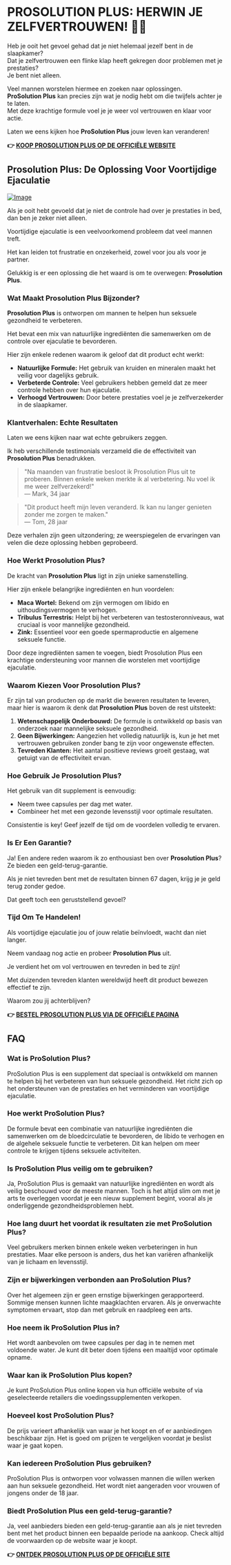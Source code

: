 # PROSOLUTION PLUS: HERWIN JE ZELFVERTROUWEN! 💪✨

Heb je ooit het gevoel gehad dat je niet helemaal jezelf bent in de slaapkamer?  
Dat je zelfvertrouwen een flinke klap heeft gekregen door problemen met je prestaties?  
Je bent niet alleen.  

Veel mannen worstelen hiermee en zoeken naar oplossingen.  
**ProSolution Plus** kan precies zijn wat je nodig hebt om die twijfels achter je te laten.  
Met deze krachtige formule voel je je weer vol vertrouwen en klaar voor actie.  

Laten we eens kijken hoe **ProSolution Plus** jouw leven kan veranderen!



**👉 [KOOP PROSOLUTION PLUS OP DE OFFICIËLE WEBSITE](https://gchaffi.com/7Svs1PVr)**

## Prosolution Plus: De Oplossing Voor Voortijdige Ejaculatie

[![Image](https://www2.sellhealth.com/175/prosolutionplus_3_7.gif)](https://gchaffi.com/7Svs1PVr)

Als je ooit hebt gevoeld dat je niet de controle had over je prestaties in bed, dan ben je zeker niet alleen. 

Voortijdige ejaculatie is een veelvoorkomend probleem dat veel mannen treft. 

Het kan leiden tot frustratie en onzekerheid, zowel voor jou als voor je partner.

Gelukkig is er een oplossing die het waard is om te overwegen: **Prosolution Plus**.

### Wat Maakt Prosolution Plus Bijzonder?

**Prosolution Plus** is ontworpen om mannen te helpen hun seksuele gezondheid te verbeteren. 

Het bevat een mix van natuurlijke ingrediënten die samenwerken om de controle over ejaculatie te bevorderen.

Hier zijn enkele redenen waarom ik geloof dat dit product echt werkt:

- **Natuurlijke Formule:** Het gebruik van kruiden en mineralen maakt het veilig voor dagelijks gebruik.
- **Verbeterde Controle:** Veel gebruikers hebben gemeld dat ze meer controle hebben over hun ejaculatie.
- **Verhoogd Vertrouwen:** Door betere prestaties voel je je zelfverzekerder in de slaapkamer.

### Klantverhalen: Echte Resultaten

Laten we eens kijken naar wat echte gebruikers zeggen. 

Ik heb verschillende testimonials verzameld die de effectiviteit van **Prosolution Plus** benadrukken.

> "Na maanden van frustratie besloot ik Prosolution Plus uit te proberen. Binnen enkele weken merkte ik al verbetering. Nu voel ik me weer zelfverzekerd!"  
> — Mark, 34 jaar

> "Dit product heeft mijn leven veranderd. Ik kan nu langer genieten zonder me zorgen te maken."  
> — Tom, 28 jaar

Deze verhalen zijn geen uitzondering; ze weerspiegelen de ervaringen van velen die deze oplossing hebben geprobeerd.

### Hoe Werkt Prosolution Plus?

De kracht van **Prosolution Plus** ligt in zijn unieke samenstelling. 

Hier zijn enkele belangrijke ingrediënten en hun voordelen:

- **Maca Wortel:** Bekend om zijn vermogen om libido en uithoudingsvermogen te verhogen.
- **Tribulus Terrestris:** Helpt bij het verbeteren van testosteronniveaus, wat cruciaal is voor mannelijke gezondheid.
- **Zink:** Essentieel voor een goede spermaproductie en algemene seksuele functie.

Door deze ingrediënten samen te voegen, biedt Prosolution Plus een krachtige ondersteuning voor mannen die worstelen met voortijdige ejaculatie.

### Waarom Kiezen Voor Prosolution Plus?

Er zijn tal van producten op de markt die beweren resultaten te leveren, maar hier is waarom ik denk dat **Prosolution Plus** boven de rest uitsteekt:

1. **Wetenschappelijk Onderbouwd:** De formule is ontwikkeld op basis van onderzoek naar mannelijke seksuele gezondheid.
2. **Geen Bijwerkingen:** Aangezien het volledig natuurlijk is, kun je het met vertrouwen gebruiken zonder bang te zijn voor ongewenste effecten.
3. **Tevreden Klanten:** Het aantal positieve reviews groeit gestaag, wat getuigt van de effectiviteit ervan.

### Hoe Gebruik Je Prosolution Plus?

Het gebruik van dit supplement is eenvoudig:

- Neem twee capsules per dag met water.
- Combineer het met een gezonde levensstijl voor optimale resultaten.

Consistentie is key! Geef jezelf de tijd om de voordelen volledig te ervaren.

### Is Er Een Garantie?

Ja! Een andere reden waarom ik zo enthousiast ben over **Prosolution Plus**? Ze bieden een geld-terug-garantie. 

Als je niet tevreden bent met de resultaten binnen 67 dagen, krijg je je geld terug zonder gedoe.

Dat geeft toch een geruststellend gevoel?

### Tijd Om Te Handelen!

Als voortijdige ejaculatie jou of jouw relatie beïnvloedt, wacht dan niet langer. 

Neem vandaag nog actie en probeer **Prosolution Plus** uit. 

Je verdient het om vol vertrouwen en tevreden in bed te zijn!

Met duizenden tevreden klanten wereldwijd heeft dit product bewezen effectief te zijn. 

Waarom zou jij achterblijven?



**👉 [BESTEL PROSOLUTION PLUS VIA DE OFFICIËLE PAGINA](https://gchaffi.com/7Svs1PVr)**

## FAQ

### Wat is ProSolution Plus?
ProSolution Plus is een supplement dat speciaal is ontwikkeld om mannen te helpen bij het verbeteren van hun seksuele gezondheid. Het richt zich op het ondersteunen van de prestaties en het verminderen van voortijdige ejaculatie.

### Hoe werkt ProSolution Plus?
De formule bevat een combinatie van natuurlijke ingrediënten die samenwerken om de bloedcirculatie te bevorderen, de libido te verhogen en de algehele seksuele functie te verbeteren. Dit kan helpen om meer controle te krijgen tijdens seksuele activiteiten.

### Is ProSolution Plus veilig om te gebruiken?
Ja, ProSolution Plus is gemaakt van natuurlijke ingrediënten en wordt als veilig beschouwd voor de meeste mannen. Toch is het altijd slim om met je arts te overleggen voordat je een nieuw supplement begint, vooral als je onderliggende gezondheidsproblemen hebt.

### Hoe lang duurt het voordat ik resultaten zie met ProSolution Plus?
Veel gebruikers merken binnen enkele weken verbeteringen in hun prestaties. Maar elke persoon is anders, dus het kan variëren afhankelijk van je lichaam en levensstijl.

### Zijn er bijwerkingen verbonden aan ProSolution Plus?
Over het algemeen zijn er geen ernstige bijwerkingen gerapporteerd. Sommige mensen kunnen lichte maagklachten ervaren. Als je onverwachte symptomen ervaart, stop dan met gebruik en raadpleeg een arts.

### Hoe neem ik ProSolution Plus in?
Het wordt aanbevolen om twee capsules per dag in te nemen met voldoende water. Je kunt dit beter doen tijdens een maaltijd voor optimale opname.

### Waar kan ik ProSolution Plus kopen?
Je kunt ProSolution Plus online kopen via hun officiële website of via geselecteerde retailers die voedingssupplementen verkopen.

### Hoeveel kost ProSolution Plus?
De prijs varieert afhankelijk van waar je het koopt en of er aanbiedingen beschikbaar zijn. Het is goed om prijzen te vergelijken voordat je beslist waar je gaat kopen.

### Kan iedereen ProSolution Plus gebruiken?
ProSolution Plus is ontworpen voor volwassen mannen die willen werken aan hun seksuele gezondheid. Het wordt niet aangeraden voor vrouwen of jongens onder de 18 jaar.

### Biedt ProSolution Plus een geld-terug-garantie?
Ja, veel aanbieders bieden een geld-terug-garantie aan als je niet tevreden bent met het product binnen een bepaalde periode na aankoop. Check altijd de voorwaarden op de website waar je koopt.



**👉 [ONTDEK PROSOLUTION PLUS OP DE OFFICIËLE SITE](https://gchaffi.com/7Svs1PVr)**